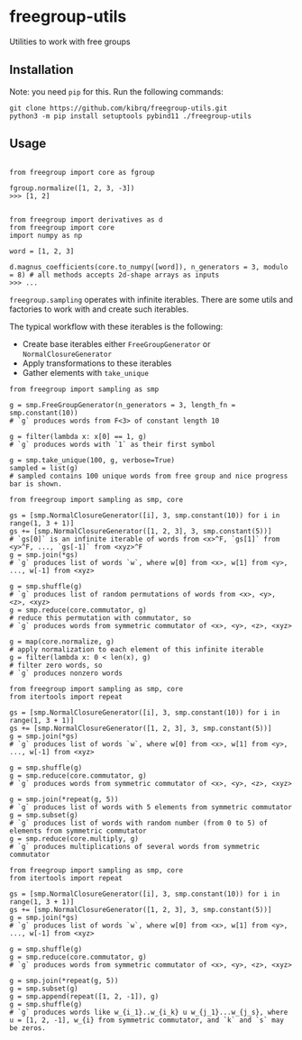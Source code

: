 # freegroup-utils
Utilities to work with free groups

## Installation

Note: you need `pip` for this. Run the following commands:
```
git clone https://github.com/kibrq/freegroup-utils.git
python3 -m pip install setuptools pybind11 ./freegroup-utils
```

## Usage

```python3

from freegroup import core as fgroup

fgroup.normalize([1, 2, 3, -3])
>>> [1, 2]
```

```python3

from freegroup import derivatives as d
from freegroup import core
import numpy as np

word = [1, 2, 3]

d.magnus_coefficients(core.to_numpy([word]), n_generators = 3, modulo = 8) # all methods accepts 2d-shape arrays as inputs
>>> ...
```

`freegroup.sampling` operates with infinite iterables. There are some utils and factories to work with and create such iterables.

The typical workflow with these iterables is the following:
- Create base iterables either `FreeGroupGenerator` or `NormalClosureGenerator`
- Apply transformations to these iterables
- Gather elements with `take_unique`

```python3
from freegroup import sampling as smp

g = smp.FreeGroupGenerator(n_generators = 3, length_fn = smp.constant(10))
# `g` produces words from F<3> of constant length 10

g = filter(lambda x: x[0] == 1, g)
# `g` produces words with `1` as their first symbol

g = smp.take_unique(100, g, verbose=True)
sampled = list(g)
# sampled contains 100 unique words from free group and nice progress bar is shown.
```
 

```python3
from freegroup import sampling as smp, core

gs = [smp.NormalClosureGenerator([i], 3, smp.constant(10)) for i in range(1, 3 + 1)]
gs += [smp.NormalClosureGenerator([1, 2, 3], 3, smp.constant(5))]
# `gs[0]` is an infinite iterable of words from <x>^F, `gs[1]` from <y>^F, ..., `gs[-1]` from <xyz>^F 
g = smp.join(*gs)
# `g` produces list of words `w`, where w[0] from <x>, w[1] from <y>, ..., w[-1] from <xyz>

g = smp.shuffle(g)
# `g` produces list of random permutations of words from <x>, <y>, <z>, <xyz>
g = smp.reduce(core.commutator, g)
# reduce this permutation with commutator, so
# `g` produces words from symmetric commutator of <x>, <y>, <z>, <xyz>

g = map(core.normalize, g)
# apply normalization to each element of this infinite iterable
g = filter(lambda x: 0 < len(x), g)
# filter zero words, so
# `g` produces nonzero words
```

```python3
from freegroup import sampling as smp, core
from itertools import repeat

gs = [smp.NormalClosureGenerator([i], 3, smp.constant(10)) for i in range(1, 3 + 1)]
gs += [smp.NormalClosureGenerator([1, 2, 3], 3, smp.constant(5))]
g = smp.join(*gs)
# `g` produces list of words `w`, where w[0] from <x>, w[1] from <y>, ..., w[-1] from <xyz>

g = smp.shuffle(g)
g = smp.reduce(core.commutator, g)
# `g` produces words from symmetric commutator of <x>, <y>, <z>, <xyz>

g = smp.join(*repeat(g, 5))
# `g` produces list of words with 5 elements from symmetric commutator
g = smp.subset(g)
# `g` produces list of words with random number (from 0 to 5) of elements from symmetric commutator
g = smp.reduce(core.multiply, g)
# `g` produces multiplications of several words from symmetric commutator
```

```python3
from freegroup import sampling as smp, core
from itertools import repeat

gs = [smp.NormalClosureGenerator([i], 3, smp.constant(10)) for i in range(1, 3 + 1)]
gs += [smp.NormalClosureGenerator([1, 2, 3], 3, smp.constant(5))]
g = smp.join(*gs)
# `g` produces list of words `w`, where w[0] from <x>, w[1] from <y>, ..., w[-1] from <xyz>

g = smp.shuffle(g)
g = smp.reduce(core.commutator, g)
# `g` produces words from symmetric commutator of <x>, <y>, <z>, <xyz>

g = smp.join(*repeat(g, 5))
g = smp.subset(g)
g = smp.append(repeat([1, 2, -1]), g)
g = smp.shuffle(g)
# `g` produces words like w_{i_1}..w_{i_k} u w_{j_1}...w_{j_s}, where u = [1, 2, -1], w_{i} from symmetric commutator, and `k` and `s` may be zeros. 
```


